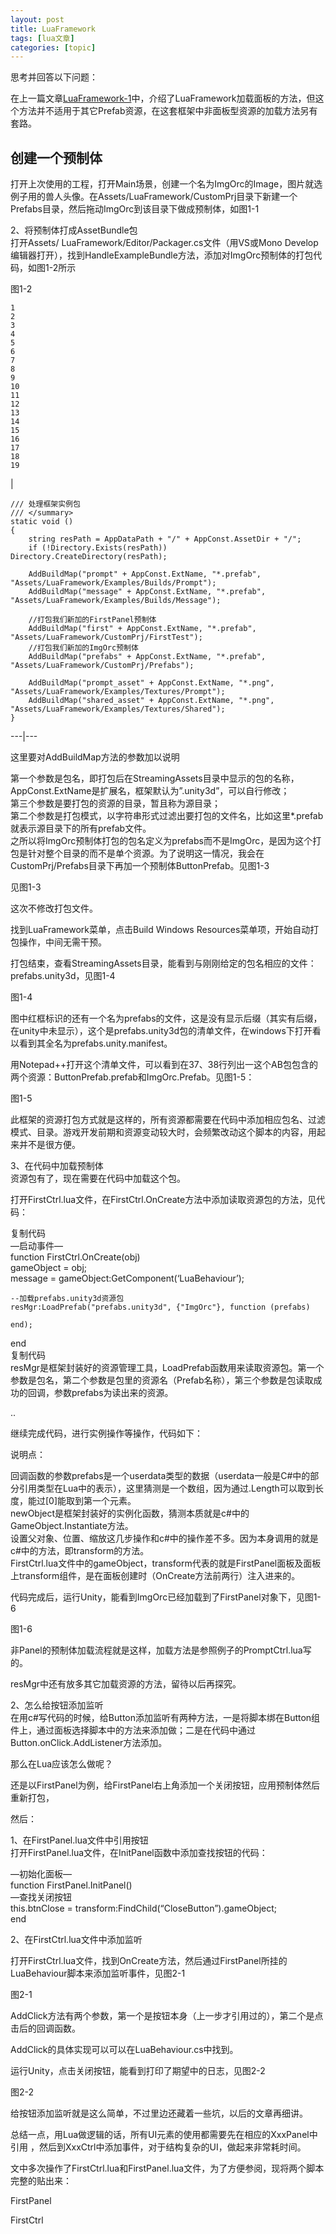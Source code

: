 ```yaml
---
layout: post
title: LuaFramework 
tags: [lua文章]
categories: [topic]
---
```

思考并回答以下问题：

在上一篇文章[LuaFramework-1](/2019/10/16/LuaFramework-1/
"LuaFramework-1")中，介绍了LuaFramework加载面板的方法，但这个方法并不适用于其它Prefab资源，在这套框架中非面板型资源的加载方法另有套路。

## 创建一个预制体

打开上次使用的工程，打开Main场景，创建一个名为ImgOrc的Image，图片就选例子用的兽人头像。在Assets/LuaFramework/CustomPrj目录下新建一个Prefabs目录，然后拖动ImgOrc到该目录下做成预制体，如图1-1

2、将预制体打成AssetBundle包  
打开Assets/ LuaFramework/Editor/Packager.cs文件（用VS或Mono
Develop编辑器打开），找到HandleExampleBundle方法，添加对ImgOrc预制体的打包代码，如图1-2所示

图1-2

    
    
    1  
    2  
    3  
    4  
    5  
    6  
    7  
    8  
    9  
    10  
    11  
    12  
    13  
    14  
    15  
    16  
    17  
    18  
    19  
    

|

    
    
      
    /// 处理框架实例包  
    /// </summary>  
    static void ()   
    {  
        string resPath = AppDataPath + "/" + AppConst.AssetDir + "/";  
        if (!Directory.Exists(resPath)) Directory.CreateDirectory(resPath);  
      
        AddBuildMap("prompt" + AppConst.ExtName, "*.prefab", "Assets/LuaFramework/Examples/Builds/Prompt");  
        AddBuildMap("message" + AppConst.ExtName, "*.prefab", "Assets/LuaFramework/Examples/Builds/Message");  
      
        //打包我们新加的FirstPanel预制体  
        AddBuildMap("first" + AppConst.ExtName, "*.prefab", "Assets/LuaFramework/CustomPrj/FirstTest");  
        //打包我们新加的ImgOrc预制体  
        AddBuildMap("prefabs" + AppConst.ExtName, "*.prefab", "Assets/LuaFramework/CustomPrj/Prefabs");  
      
        AddBuildMap("prompt_asset" + AppConst.ExtName, "*.png", "Assets/LuaFramework/Examples/Textures/Prompt");  
        AddBuildMap("shared_asset" + AppConst.ExtName, "*.png", "Assets/LuaFramework/Examples/Textures/Shared");  
    }  
      
  
---|---  
  
这里要对AddBuildMap方法的参数加以说明

第一个参数是包名，即打包后在StreamingAssets目录中显示的包的名称，AppConst.ExtName是扩展名，框架默认为”.unity3d”，可以自行修改；  
第三个参数是要打包的资源的目录，暂且称为源目录；  
第二个参数是打包模式，以字符串形式过滤出要打包的文件名，比如这里*.prefab就表示源目录下的所有prefab文件。  
之所以将ImgOrc预制体打包的包名定义为prefabs而不是ImgOrc，是因为这个打包是针对整个目录的而不是单个资源。为了说明这一情况，我会在CustomPrj/Prefabs目录下再加一个预制体ButtonPrefab。见图1-3

见图1-3

这次不修改打包文件。

找到LuaFramework菜单，点击Build Windows Resources菜单项，开始自动打包操作，中间无需干预。

打包结束，查看StreamingAssets目录，能看到与刚刚给定的包名相应的文件：prefabs.unity3d，见图1-4

图1-4

图中红框标识的还有一个名为prefabs的文件，这是没有显示后缀（其实有后缀，在unity中未显示），这个是prefabs.unity3d包的清单文件，在windows下打开看以看到其全名为prefabs.unity.manifest。

用Notepad++打开这个清单文件，可以看到在37、38行列出一这个AB包包含的两个资源：ButtonPrefab.prefab和ImgOrc.Prefab。见图1-5：

图1-5

此框架的资源打包方式就是这样的，所有资源都需要在代码中添加相应包名、过滤模式、目录。游戏开发前期和资源变动较大时，会频繁改动这个脚本的内容，用起来并不是很方便。

3、在代码中加载预制体  
资源包有了，现在需要在代码中加载这个包。

打开FirstCtrl.lua文件，在FirstCtrl.OnCreate方法中添加读取资源包的方法，见代码：

复制代码  
—启动事件—  
function FirstCtrl.OnCreate(obj)  
gameObject = obj;  
message = gameObject:GetComponent(‘LuaBehaviour’);

    
    
    --加载prefabs.unity3d资源包
    resMgr:LoadPrefab("prefabs.unity3d", {"ImgOrc"}, function (prefabs)
    
    end);
    

end  
复制代码  
resMgr是框架封装好的资源管理工具，LoadPrefab函数用来读取资源包。第一个参数是包名，第二个参数是包里的资源名（Prefab名称），第三个参数是包读取成功的回调，参数prefabs为读出来的资源。

..

继续完成代码，进行实例操作等操作，代码如下：

说明点：

回调函数的参数prefabs是一个userdata类型的数据（userdata一般是C#中的部分引用类型在Lua中的表示），这里猜测是一个数组，因为通过.Length可以取到长度，能过[0]能取到第一个元素。  
newObject是框架封装好的实例化函数，猜测本质就是c#中的GameObject.Instantiate方法。  
设置父对象、位置、缩放这几步操作和c#中的操作差不多。因为本身调用的就是c#中的方法，即transform的方法。  
FirstCtrl.lua文件中的gameObject，transform代表的就是FirstPanel面板及面板上transform组件，是在面板创建时（OnCreate方法前两行）注入进来的。

代码完成后，运行Unity，能看到ImgOrc已经加载到了FirstPanel对象下，见图1-6

图1-6

非Panel的预制体加载流程就是这样，加载方法是参照例子的PromptCtrl.lua写的。

resMgr中还有放多其它加载资源的方法，留待以后再探究。

2、怎么给按钮添加监听  
在用c#写代码的时候，给Button添加监听有两种方法，一是将脚本绑在Button组件上，通过面板选择脚本中的方法来添加做；二是在代码中通过Button.onClick.AddListener方法添加。

那么在Lua应该怎么做呢？

还是以FirstPanel为例，给FirstPanel右上角添加一个关闭按钮，应用预制体然后重新打包，

然后：

1、在FirstPanel.lua文件中引用按钮  
打开FirstPanel.lua文件，在InitPanel函数中添加查找按钮的代码：

—初始化面板—  
function FirstPanel.InitPanel()  
—查找关闭按钮  
this.btnClose = transform:FindChild(“CloseButton”).gameObject;  
end

2、在FirstCtrl.lua文件中添加监听

打开FirstCtrl.lua文件，找到OnCreate方法，然后通过FirstPanel所挂的LuaBehaviour脚本来添加监听事件，见图2-1

图2-1

AddClick方法有两个参数，第一个是按钮本身（上一步才引用过的），第二个是点击后的回调函数。

AddClick的具体实现可以可以在LuaBehaviour.cs中找到。

运行Unity，点击关闭按钮，能看到打印了期望中的日志，见图2-2

图2-2

给按钮添加监听就是这么简单，不过里边还藏着一些坑，以后的文章再细讲。

总结一点，用Lua做逻辑的话，所有UI元素的使用都需要先在相应的XxxPanel中引用
，然后到XxxCtrl中添加事件，对于结构复杂的UI，做起来非常耗时间。

文中多次操作了FirstCtrl.lua和FirstPanel.lua文件，为了方便参阅，现将两个脚本完整的贴出来：

FirstPanel

FirstCtrl